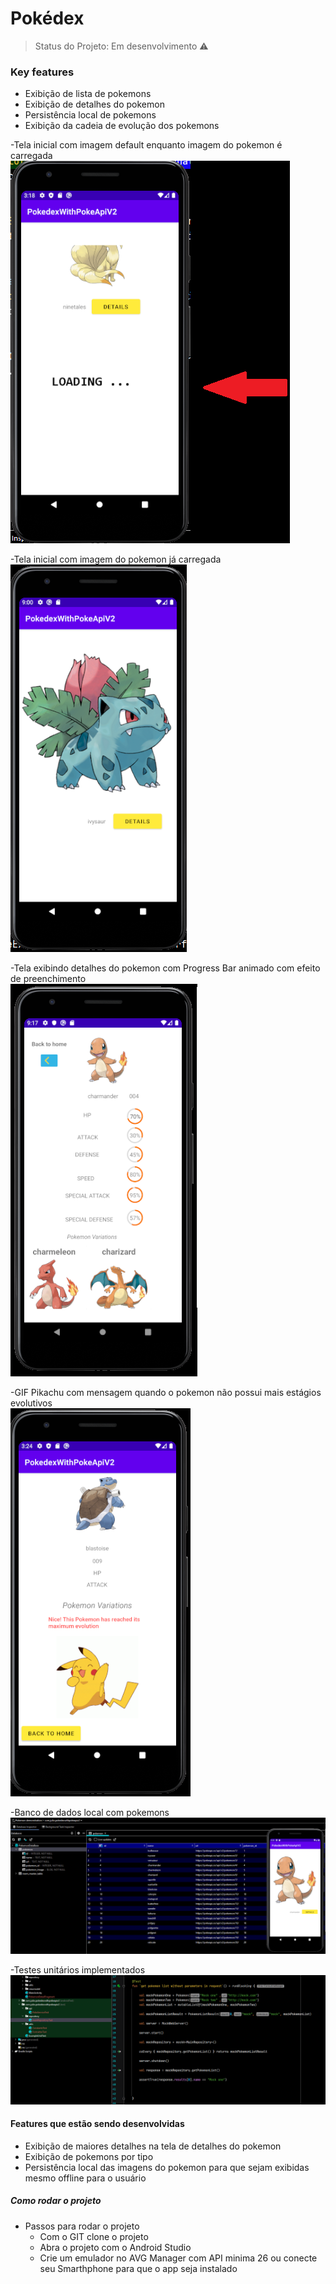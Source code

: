 # Pokédex 


> Status do Projeto: Em desenvolvimento :warning:
### Key features
- Exibição de lista de pokemons
- Exibição de detalhes do pokemon
- Persistência local de pokemons
- Exibição da cadeia de evolução dos pokemons


-Tela inicial com imagem default enquanto imagem do pokemon é carregada
<br/>
<img src='https://github.com/Julio1901/myProjectsImages/blob/master/PokemonApiV2/06_novo_imagem_carregando.png'>

-Tela inicial com imagem do pokemon já carregada
<br/>
<img src='https://github.com/Julio1901/myProjectsImages/blob/master/PokemonApiV2/01_imagem_carregada.PNG'>

-Tela exibindo detalhes do pokemon com Progress Bar animado com efeito de preenchimento
<br/>
<img src='https://github.com/Julio1901/myProjectsImages/blob/master/PokemonApiV2/09_new_details_with_progress_bar.PNG'>

-GIF Pikachu com mensagem quando o pokemon não possui mais estágios evolutivos
<br/>
<img src='https://github.com/Julio1901/myProjectsImages/blob/master/PokemonApiV2/08_maximum_evolution_gif.PNG'>

-Banco de dados local com pokemons 
<br/>
<img src='https://github.com/Julio1901/myProjectsImages/blob/master/PokemonApiV2/04_database.PNG'>

-Testes unitários implementados
<br/>
<img src='https://github.com/Julio1901/myProjectsImages/blob/master/PokemonApiV2/05_tests.PNG'>



#### Features que estão sendo desenvolvidas

- Exibição de maiores detalhes na tela de detalhes do pokemon
- Exibição de pokemons por tipo
- Persistência local das imagens do pokemon para que sejam exibidas mesmo offline para o usuário



##### Como rodar o projeto
- Passos para rodar o projeto
  - Com o GIT clone o projeto
  - Abra o projeto com o Android Studio
  - Crie um emulador no AVG Manager com API minima 26 ou conecte seu Smarthphone para que o app seja instalado


